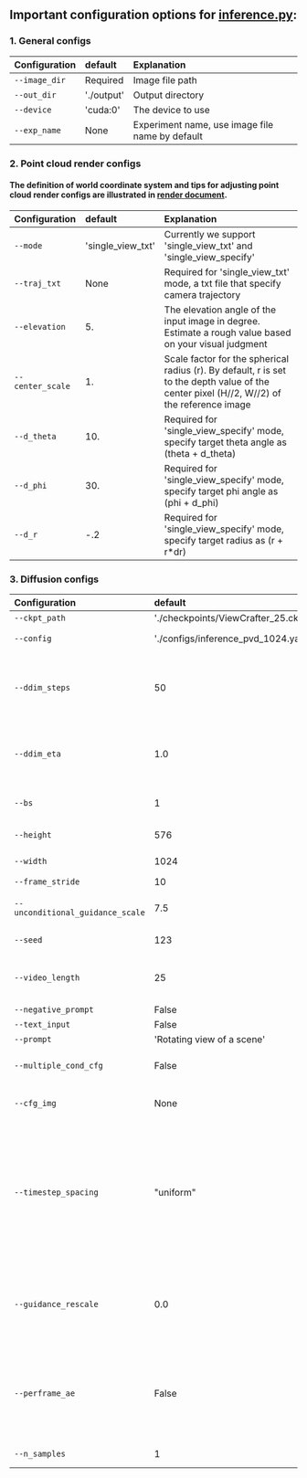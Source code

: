 ## Important configuration options for [inference.py](../inference.py):

### 1. General configs
| Configuration | default |   Explanation  | 
|:------------- |:----- | :------------- |
| `--image_dir` | Required | Image file path |
| `--out_dir` | './output' | Output directory |
| `--device` | 'cuda:0' | The device to use |
| `--exp_name` | None | Experiment name, use image file name by default |
### 2. Point cloud render configs
#### The definition of world coordinate system and tips for adjusting point cloud render configs are illustrated in [render document](./render_help.md).
| Configuration | default |   Explanation  | 
|:------------- |:----- | :------------- |
| `--mode` | 'single_view_txt' | Currently we support 'single_view_txt' and 'single_view_specify' |
| `--traj_txt` | None | Required for 'single_view_txt' mode, a txt file that specify camera trajectory |
| `--elevation` | 5. | The elevation angle of the input image in degree. Estimate a rough value based on your visual judgment |
| `--center_scale` | 1. | Scale factor for the spherical radius (r). By default, r is set to the depth value of the center pixel (H//2, W//2) of the reference image |
| `--d_theta` | 10. | Required for 'single_view_specify' mode, specify target theta angle as (theta + d_theta) |
| `--d_phi` | 30. | Required for 'single_view_specify' mode, specify target phi angle as (phi + d_phi) |
| `--d_r` | -.2 | Required for 'single_view_specify' mode, specify target radius as (r + r*dr) |
### 3. Diffusion configs
| Configuration | default |   Explanation  | 
|:------------- |:----- | :------------- |
| `--ckpt_path` | './checkpoints/ViewCrafter_25.ckpt' | Checkpoint path |
| `--config` | './configs/inference_pvd_1024.yaml' | Config (yaml) path |
| `--ddim_steps` | 50 | Steps of ddim if positive, otherwise use DDPM, reduce to 10 to speed up inference |
| `--ddim_eta` | 1.0 | Eta for ddim sampling (0.0 yields deterministic sampling) |
| `--bs` | 1 | Batch size for inference, should be one |
| `--height` | 576 | Image height, in pixel space |
| `--width` | 1024 | Image width, in pixel space |
| `--frame_stride` | 10 | Fixed |
| `--unconditional_guidance_scale` | 7.5 | Prompt classifier-free guidance |
| `--seed` | 123 | Seed for seed_everything |
| `--video_length` | 25 | Inference video length, change to 16 if you use 16 frame model |
| `--negative_prompt` | False | Unused |
| `--text_input` | False | Unused |
| `--prompt` | 'Rotating view of a scene' | Fixed |
| `--multiple_cond_cfg` | False | Use multi-condition cfg or not |
| `--cfg_img` | None | Guidance scale for image conditioning |
| `--timestep_spacing` | "uniform" | The way the timesteps should be scaled. Refer to Table 2 of the [Common Diffusion Noise Schedules and Sample Steps are Flawed](https://huggingface.co/papers/2305.08891) for more information. |
| `--guidance_rescale` | 0.0 | Guidance rescale in [Common Diffusion Noise Schedules and Sample Steps are Flawed](https://huggingface.co/papers/2305.08891) |
| `--perframe_ae` | False | If we use per-frame AE decoding, set it to True to save GPU memory, especially for the model of 576x1024 |
| `--n_samples` | 1 | Num of samples per prompt |
